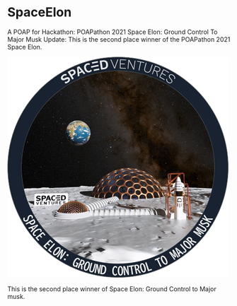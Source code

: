# SpaceElon
A POAP for Hackathon: POAPathon 2021 Space Elon: Ground Control To Major Musk
Update: This is the second place winner of the POAPathon 2021 Space Elon.


![](https://github.com/shayanpr/SpaceElon/blob/main/Mission.png)

This is the second place winner of Space Elon: Ground Control to Major musk.

